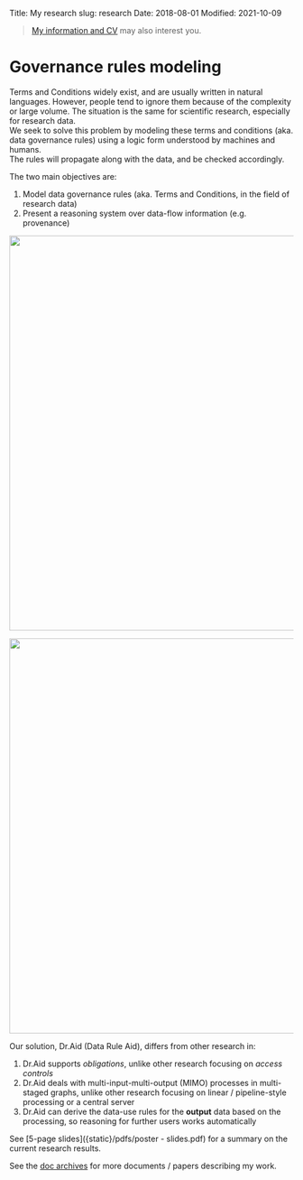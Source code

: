 Title: My research
slug: research
Date: 2018-08-01
Modified: 2021-10-09

> [My information and CV]({filename}about_me.md) may also interest you.

# Governance rules modeling

Terms and Conditions widely exist, and are usually written in natural languages. However, people tend to ignore them because of the complexity or large volume. The situation is the same for scientific research, especially for research data.  
We seek to solve this problem by modeling these terms and conditions (aka. data governance rules) using a logic form understood by machines and humans.  
The rules will propagate along with the data, and be checked accordingly.
<!-- PELICAN_END_SUMMARY -->

The two main objectives are:

1. Model data governance rules (aka. Terms and Conditions, in the field of research data)
2. Present a reasoning system over data-flow information (e.g. provenance)

<img src="{static}/images/data-flow-to-rule-flow.png" width="700" />

[<img src="{static}/images/one-page-summary.jpg" width="700" />]({static}/pdfs/one-page-summary.pdf)

Our solution, Dr.Aid (Data Rule Aid), differs from other research in:

1. Dr.Aid supports *obligations*, unlike other research focusing on *access controls*
2. Dr.Aid deals with multi-input-multi-output (MIMO) processes in multi-staged graphs, unlike other research focusing on linear / pipeline-style processing or a central server
3. Dr.Aid can derive the data-use rules for the **output** data based on the processing, so reasoning for further users works automatically

See [5-page slides]({static}/pdfs/poster - slides.pdf) for a summary on the current research results.

See the [doc archives](/category/docs) for more documents / papers describing my work.

